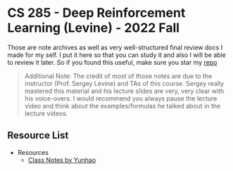 # CS 285 - Deep Reinforcement Learning (Levine) - 2022 Fall

Those are note archives as well as very well-structured final review docs I made for my self. I put it here so that you can study it and also I will be able to review it later. So if you found this useful, make sure you star my [repo](https://github.com/ToiletCommander/Opensourced-Study-Notes-Berkeley)

> Additional Note: The credit of most of those notes are due to the instructor (Prof. Sergey Levine) and TAs of this course. Sergey really mastered this material and his lecture slides are very, very clear with his voice-overs. I would recommend you always pause the lecture video and think about the examples/formulas he talked about in the lecture videos.

## Resource List

- Resources
  - [Class Notes by Yunhao](ClassNotes/)